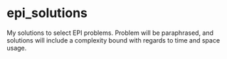 # epi_solutions
My solutions to select EPI problems.  Problem will be paraphrased, and solutions will include a complexity bound with regards to time and space usage.
